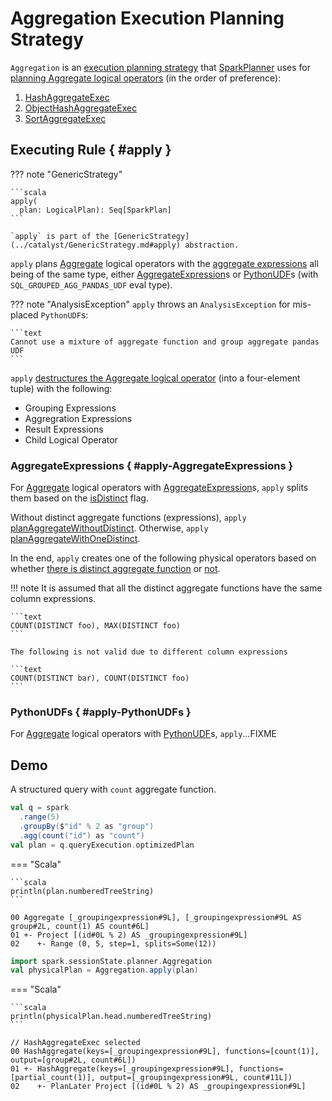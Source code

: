 # Aggregation Execution Planning Strategy

`Aggregation` is an [execution planning strategy](SparkStrategy.md) that [SparkPlanner](../SparkPlanner.md) uses for [planning Aggregate logical operators](#apply) (in the order of preference):

1. [HashAggregateExec](../physical-operators/HashAggregateExec.md)
1. [ObjectHashAggregateExec](../physical-operators/ObjectHashAggregateExec.md)
1. [SortAggregateExec](../physical-operators/SortAggregateExec.md)

## Executing Rule { #apply }

??? note "GenericStrategy"

    ```scala
    apply(
      plan: LogicalPlan): Seq[SparkPlan]
    ```

    `apply` is part of the [GenericStrategy](../catalyst/GenericStrategy.md#apply) abstraction.

`apply` plans [Aggregate](../logical-operators/Aggregate.md) logical operators with the [aggregate expressions](../logical-operators/Aggregate.md#aggregateExpressions) all being of the same type, either [AggregateExpression](#apply-AggregateExpressions)s or [PythonUDF](#apply-PythonUDFs)s (with `SQL_GROUPED_AGG_PANDAS_UDF` eval type).

??? note "AnalysisException"
    `apply` throws an `AnalysisException` for mis-placed `PythonUDF`s:

    ```text
    Cannot use a mixture of aggregate function and group aggregate pandas UDF
    ```

`apply` [destructures the Aggregate logical operator](../PhysicalAggregation.md#unapply) (into a four-element tuple) with the following:

* Grouping Expressions
* Aggregration Expressions
* Result Expressions
* Child Logical Operator

### AggregateExpressions { #apply-AggregateExpressions }

For [Aggregate](../logical-operators/Aggregate.md) logical operators with [AggregateExpression](../expressions/AggregateExpression.md)s, `apply` splits them based on the [isDistinct](../expressions/AggregateExpression.md#isDistinct) flag.

Without distinct aggregate functions (expressions), `apply` [planAggregateWithoutDistinct](../aggregations/AggUtils.md#planAggregateWithoutDistinct). Otherwise, `apply` [planAggregateWithOneDistinct](../aggregations/AggUtils.md#planAggregateWithOneDistinct).

In the end, `apply` creates one of the following physical operators based on whether [there is distinct aggregate function](../aggregations/AggUtils.md#planAggregateWithOneDistinct) or [not](../aggregations/AggUtils.md#planAggregateWithoutDistinct).

!!! note
    It is assumed that all the distinct aggregate functions have the same column expressions.

    ```text
    COUNT(DISTINCT foo), MAX(DISTINCT foo)
    ```

    The following is not valid due to different column expressions

    ```text
    COUNT(DISTINCT bar), COUNT(DISTINCT foo)
    ```

### PythonUDFs { #apply-PythonUDFs }

For [Aggregate](../logical-operators/Aggregate.md) logical operators with [PythonUDF](../expressions/PythonUDF.md)s, `apply`...FIXME

## Demo

A structured query with `count` aggregate function.

```scala
val q = spark
  .range(5)
  .groupBy($"id" % 2 as "group")
  .agg(count("id") as "count")
val plan = q.queryExecution.optimizedPlan
```

=== "Scala"

    ```scala
    println(plan.numberedTreeString)
    ```

```text
00 Aggregate [_groupingexpression#9L], [_groupingexpression#9L AS group#2L, count(1) AS count#6L]
01 +- Project [(id#0L % 2) AS _groupingexpression#9L]
02    +- Range (0, 5, step=1, splits=Some(12))
```

```scala
import spark.sessionState.planner.Aggregation
val physicalPlan = Aggregation.apply(plan)
```

=== "Scala"

    ```scala
    println(physicalPlan.head.numberedTreeString)
    ```

```text
// HashAggregateExec selected
00 HashAggregate(keys=[_groupingexpression#9L], functions=[count(1)], output=[group#2L, count#6L])
01 +- HashAggregate(keys=[_groupingexpression#9L], functions=[partial_count(1)], output=[_groupingexpression#9L, count#11L])
02    +- PlanLater Project [(id#0L % 2) AS _groupingexpression#9L]
```
